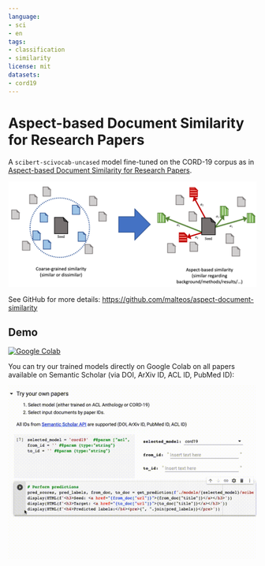 ```yaml
---
language:
- sci
- en
tags:
- classification
- similarity
license: mit
datasets:
- cord19
---
```


# Aspect-based Document Similarity for Research Papers

A `scibert-scivocab-uncased` model fine-tuned on the CORD-19 corpus as in [Aspect-based Document Similarity for Research Papers](https://arxiv.org/abs/2010.06395).

<img src="https://raw.githubusercontent.com/malteos/aspect-document-similarity/master/docrel.png">

See GitHub for more details: https://github.com/malteos/aspect-document-similarity

## Demo

<a href="https://colab.research.google.com/github/malteos/aspect-document-similarity/blob/master/demo.ipynb"><img src="https://camo.githubusercontent.com/52feade06f2fecbf006889a904d221e6a730c194/68747470733a2f2f636f6c61622e72657365617263682e676f6f676c652e636f6d2f6173736574732f636f6c61622d62616467652e737667" alt="Google Colab"></a>

You can try our trained models directly on Google Colab on all papers available on Semantic Scholar (via DOI, ArXiv ID, ACL ID, PubMed ID):

<a href="https://colab.research.google.com/github/malteos/aspect-document-similarity/blob/master/demo.ipynb"><img src="https://raw.githubusercontent.com/malteos/aspect-document-similarity/master/demo.gif" alt="Click here for demo"></a>

